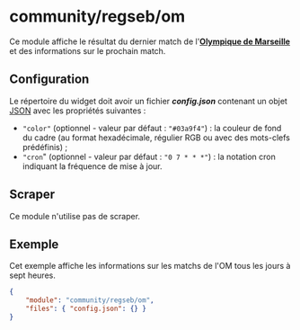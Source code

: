 # community/regseb/om

Ce module affiche le résultat du dernier match de
l'**[Olympique de Marseille](https://www.om.net/)** et des informations sur le
prochain match.

## Configuration

Le répertoire du widget doit avoir un fichier ***config.json*** contenant un
objet
[JSON](https://www.json.org/json-fr.html "JavaScript Object Notation") avec les
propriétés suivantes :

- `"color"` (optionnel - valeur par défaut : `"#03a9f4"`) : la couleur de fond
  du cadre (au format hexadécimale, régulier RGB ou avec des mots-clefs
  prédéfinis) ;
- `"cron`" (optionnel - valeur par défaut : `"0 7 * * *"`) : la notation cron
  indiquant la fréquence de mise à jour.

## Scraper

Ce module n'utilise pas de scraper.

## Exemple

Cet exemple affiche les informations sur les matchs de l'OM tous les jours à
sept heures.

```JSON
{
    "module": "community/regseb/om",
    "files": { "config.json": {} }
}
```
